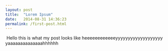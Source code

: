 ```yaml
---
layout: post
title:  "Lorem Ipsum"
date:   2014-08-31 14:36:23
permalink: /first-post.html
---
```

<span class="image featured"><img src="/images/pic02.jpg" alt=""></span>
Hello this is what my post looks like heeeeeeeeeeeeyyyyyyyyyyyyyyyyyyy yaaaaaaaaaaaaaahhhhhh




